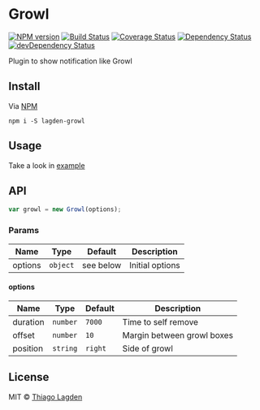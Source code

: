 # Growl
[![NPM version][npm-img]][npm]
[![Build Status][ci-img]][ci]
[![Coverage Status][cover-img]][cover]
[![Dependency Status][dep-img]][dep]
[![devDependency Status][devDep-img]][devDep]

[npm-img]:       https://img.shields.io/npm/v/lagden-growl.svg
[npm]:           https://www.npmjs.com/package/lagden-growl
[ci-img]:        https://travis-ci.org/lagden/growl.svg
[ci]:            https://travis-ci.org/lagden/growl
[cover-img]:     https://coveralls.io/repos/github/lagden/growl/badge.svg?branch=master
[cover]:         https://coveralls.io/github/lagden/growl?branch=master
[dep-img]:       https://david-dm.org/lagden/growl.svg
[dep]:           https://david-dm.org/lagden/growl
[devDep-img]:    https://david-dm.org/lagden/growl/dev-status.svg
[devDep]:        https://david-dm.org/lagden/growl#info=devDependencies


Plugin to show notification like Growl

## Install

Via [NPM](https://www.npmjs.com/)

```
npm i -S lagden-growl
```


## Usage

Take a look in [example](https://github.com/lagden/growl/blob/master/example/index.html)


## API

```js
var growl = new Growl(options);
```

### Params

Name        | Type     | Default   | Description
----------- | -------- | --------- | -----------
options     | `object` | see below | Initial options

#### options

Name        | Type     | Default | Description
----------- | -------- | ------- | -----------
duration    | `number` | `7000`  | Time to self remove
offset      | `number` | `10`    | Margin between growl boxes
position    | `string` | `right` | Side of growl


## License

MIT © [Thiago Lagden](http://lagden.in)
